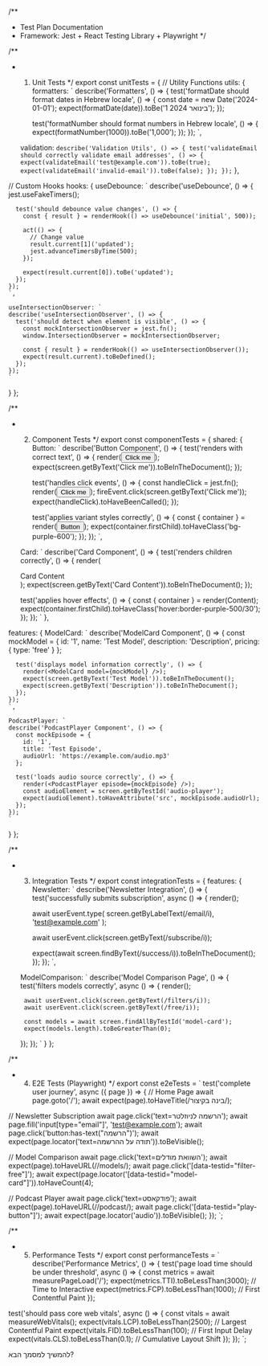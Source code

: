 /**
 * Test Plan Documentation
 * Framework: Jest + React Testing Library + Playwright
 */

/**
 * 1. Unit Tests
 */
export const unitTests = {
  // Utility Functions
  utils: {
    formatters: `
    describe('Formatters', () => {
      test('formatDate should format dates in Hebrew locale', () => {
        const date = new Date('2024-01-01');
        expect(formatDate(date)).toBe('1 בינואר 2024');
      });

      test('formatNumber should format numbers in Hebrew locale', () => {
        expect(formatNumber(1000)).toBe('1,000');
      });
    });
    `,

    validation: `
    describe('Validation Utils', () => {
      test('validateEmail should correctly validate email addresses', () => {
        expect(validateEmail('test@example.com')).toBe(true);
        expect(validateEmail('invalid-email')).toBe(false);
      });
    });
    `
  },

  // Custom Hooks
  hooks: {
    useDebounce: `
    describe('useDebounce', () => {
      jest.useFakeTimers();
      
      test('should debounce value changes', () => {
        const { result } = renderHook(() => useDebounce('initial', 500));
        
        act(() => {
          // Change value
          result.current[1]('updated');
          jest.advanceTimersByTime(500);
        });
        
        expect(result.current[0]).toBe('updated');
      });
    });
    `,

    useIntersectionObserver: `
    describe('useIntersectionObserver', () => {
      test('should detect when element is visible', () => {
        const mockIntersectionObserver = jest.fn();
        window.IntersectionObserver = mockIntersectionObserver;
        
        const { result } = renderHook(() => useIntersectionObserver());
        expect(result.current).toBeDefined();
      });
    });
    `
  }
};

/**
 * 2. Component Tests
 */
export const componentTests = {
  shared: {
    Button: `
    describe('Button Component', () => {
      test('renders with correct text', () => {
        render(<Button>Click me</Button>);
        expect(screen.getByText('Click me')).toBeInTheDocument();
      });

      test('handles click events', () => {
        const handleClick = jest.fn();
        render(<Button onClick={handleClick}>Click me</Button>);
        fireEvent.click(screen.getByText('Click me'));
        expect(handleClick).toHaveBeenCalled();
      });

      test('applies variant styles correctly', () => {
        const { container } = render(<Button variant="primary">Button</Button>);
        expect(container.firstChild).toHaveClass('bg-purple-600');
      });
    });
    `,

    Card: `
    describe('Card Component', () => {
      test('renders children correctly', () => {
        render(<Card><div>Card Content</div></Card>);
        expect(screen.getByText('Card Content')).toBeInTheDocument();
      });

      test('applies hover effects', () => {
        const { container } = render(<Card>Content</Card>);
        expect(container.firstChild).toHaveClass('hover:border-purple-500/30');
      });
    });
    `
  },

  features: {
    ModelCard: `
    describe('ModelCard Component', () => {
      const mockModel = {
        id: '1',
        name: 'Test Model',
        description: 'Description',
        pricing: { type: 'free' }
      };

      test('displays model information correctly', () => {
        render(<ModelCard model={mockModel} />);
        expect(screen.getByText('Test Model')).toBeInTheDocument();
        expect(screen.getByText('Description')).toBeInTheDocument();
      });
    });
    `,

    PodcastPlayer: `
    describe('PodcastPlayer Component', () => {
      const mockEpisode = {
        id: '1',
        title: 'Test Episode',
        audioUrl: 'https://example.com/audio.mp3'
      };

      test('loads audio source correctly', () => {
        render(<PodcastPlayer episode={mockEpisode} />);
        const audioElement = screen.getByTestId('audio-player');
        expect(audioElement).toHaveAttribute('src', mockEpisode.audioUrl);
      });
    });
    `
  }
};

/**
 * 3. Integration Tests
 */
export const integrationTests = {
  features: {
    Newsletter: `
    describe('Newsletter Integration', () => {
      test('successfully submits subscription', async () => {
        render(<NewsletterForm />);
        
        await userEvent.type(
          screen.getByLabelText(/email/i),
          'test@example.com'
        );
        
        await userEvent.click(screen.getByText(/subscribe/i));
        
        expect(await screen.findByText(/success/i)).toBeInTheDocument();
      });
    });
    `,

    ModelComparison: `
    describe('Model Comparison Page', () => {
      test('filters models correctly', async () => {
        render(<ModelComparisonPage />);
        
        await userEvent.click(screen.getByText(/filters/i));
        await userEvent.click(screen.getByText(/free/i));
        
        const models = await screen.findAllByTestId('model-card');
        expect(models.length).toBeGreaterThan(0);
      });
    });
    `
  }
};

/**
 * 4. E2E Tests (Playwright)
 */
export const e2eTests = `
test('complete user journey', async ({ page }) => {
  // Home Page
  await page.goto('/');
  await expect(page).toHaveTitle(/בינה בקיצור/);
  
  // Newsletter Subscription
  await page.click('text=הרשמה לניוזלטר');
  await page.fill('input[type="email"]', 'test@example.com');
  await page.click('button:has-text("הרשמה")');
  await expect(page.locator('text=תודה על ההרשמה')).toBeVisible();
  
  // Model Comparison
  await page.click('text=השוואת מודלים');
  await expect(page).toHaveURL(/\/models/);
  await page.click('[data-testid="filter-free"]');
  await expect(page.locator('[data-testid="model-card"]')).toHaveCount(4);
  
  // Podcast Player
  await page.click('text=פודקאסט');
  await expect(page).toHaveURL(/\/podcast/);
  await page.click('[data-testid="play-button"]');
  await expect(page.locator('audio')).toBeVisible();
});
`;

/**
 * 5. Performance Tests
 */
export const performanceTests = `
describe('Performance Metrics', () => {
  test('page load time should be under threshold', async () => {
    const metrics = await measurePageLoad('/');
    expect(metrics.TTI).toBeLessThan(3000); // Time to Interactive
    expect(metrics.FCP).toBeLessThan(1000); // First Contentful Paint
  });

  test('should pass core web vitals', async () => {
    const vitals = await measureWebVitals();
    expect(vitals.LCP).toBeLessThan(2500); // Largest Contentful Paint
    expect(vitals.FID).toBeLessThan(100);  // First Input Delay
    expect(vitals.CLS).toBeLessThan(0.1);  // Cumulative Layout Shift
  });
});
`;

להמשיך למסמך הבא?